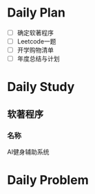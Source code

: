 # Daily Plan
- [ ] 确定软著程序
- [ ] Leetcode一题
- [ ] 开学购物清单
- [ ] 年度总结与计划
# Daily Study
## 软著程序
### 名称
AI健身辅助系统


# Daily Problem